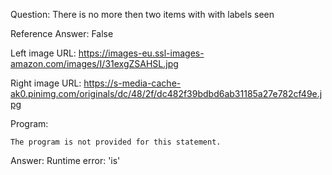 Question: There is no more then two items with with labels seen

Reference Answer: False

Left image URL: https://images-eu.ssl-images-amazon.com/images/I/31exgZSAHSL.jpg

Right image URL: https://s-media-cache-ak0.pinimg.com/originals/dc/48/2f/dc482f39bdbd6ab31185a27e782cf49e.jpg

Program:

```
The program is not provided for this statement.
```
Answer: Runtime error: 'is'


